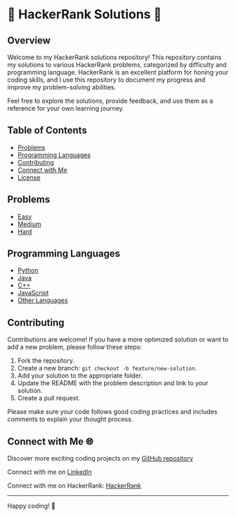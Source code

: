 # 🌟 HackerRank Solutions 🌟

## Overview

Welcome to my HackerRank solutions repository! This repository contains my solutions to various HackerRank problems, categorized by difficulty and programming language. HackerRank is an excellent platform for honing your coding skills, and I use this repository to document my progress and improve my problem-solving abilities.

Feel free to explore the solutions, provide feedback, and use them as a reference for your own learning journey.

## Table of Contents

- [Problems](#problems)
- [Programming Languages](#programming-languages)
- [Contributing](#contributing)
- [Connect with Me](#connect-with-me)
- [License](#license)

## Problems

- [Easy](#easy)
- [Medium](#medium)
- [Hard](#hard)

## Programming Languages

- [Python](#python)
- [Java](#java)
- [C++](#c++)
- [JavaScript](#javascript)
- [Other Languages](#other-languages)

## Contributing

Contributions are welcome! If you have a more optimized solution or want to add a new problem, please follow these steps:

1. Fork the repository.
2. Create a new branch: `git checkout -b feature/new-solution`.
3. Add your solution to the appropriate folder.
4. Update the README with the problem description and link to your solution.
5. Create a pull request.

Please make sure your code follows good coding practices and includes comments to explain your thought process.

## Connect with Me 🌐

Discover more exciting coding projects on my [GitHub repository](https://github.com/Maham-j)

Connect with me on [LinkedIn](https://www.linkedin.com/in/maham-jamil-268584267)

Connect with me on HackerRank: [HackerRank ](https://www.hackerrank.com/maham_jamil)

---

Happy coding! 🚀
